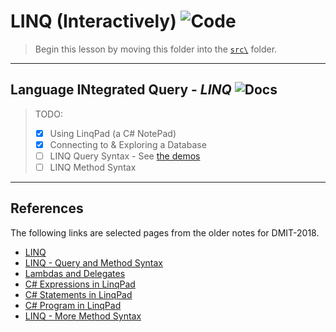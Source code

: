 # LINQ (Interactively) ![Code](https://img.shields.io/badge/Code%20Status-Demo-blueviolet?logo=Visual%20Studio%20Code&labelColor=indigo)

> Begin this lesson by moving this folder into the [`src\`](../../src/) folder.

----

## **L**anguage **IN**tegrated **Q**uery - *LINQ* ![Docs](https://img.shields.io/badge/Documentation%20Status-~10%25%20Minimal%20Outline-lightgrey?logo=Read%20the%20Docs)

> TODO:
> 
> - [x] Using LinqPad (a C# NotePad)
> - [x] Connecting to & Exploring a Database
> - [ ] LINQ Query Syntax - See [the demos](./Linq-QuerySyntax)
> - [ ] LINQ Method Syntax


----

## References

The following links are selected pages from the older notes for DMIT-2018.

- [LINQ](https://dmit-2018.github.io/topics/linq/)
- [LINQ - Query and Method Syntax](https://dmit-2018.github.io/demos/eRestaurant/linq/#exploring-the-erestaurant-database)
- [Lambdas and Delegates](https://dmit-2018.github.io/topics/linq/lambda.html)
- [C# Expressions in LinqPad](https://dmit-2018.github.io/demos/Northwind/linq/LinqPad/expressions.html)
- [C# Statements in LinqPad](https://dmit-2018.github.io/demos/Northwind/linq/LinqPad/statements.html)
- [C# Program in LinqPad](https://dmit-2018.github.io/demos/Northwind/linq/LinqPad/program.html)
- [LINQ - More Method Syntax](https://dmit-2018.github.io/demos/eRestaurant/linq/extensions.html#exploring-the-erestaurant-database)
